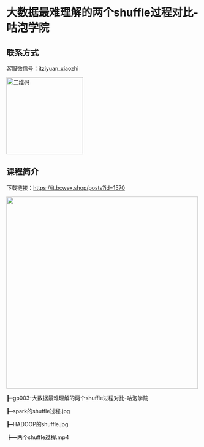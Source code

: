 # 大数据最难理解的两个shuffle过程对比-咕泡学院

## 联系方式

客服微信号：itziyuan_xiaozhi

<img src="https://ziyuanyun.oss-cn-guangzhou.aliyuncs.com/common/20240614073449/666b82192834a.jpg" width="200" height="200" alt="二维码">

## 课程简介

下载链接：https://it.bcwex.shop/posts?id=1570

<img src="https://ziyuanyun.oss-cn-guangzhou.aliyuncs.com/yun/20240515224335/6644ca17c820b.jpg" width="500" alt="">

  ┣━gp003-大数据最难理解的两个shuffle过程对比-咕泡学院

 ┣━spark的shuffle过程.jpg

 ┣━HADOOP的shuffle.jpg

 ┣━两个shuffle过程.mp4

  